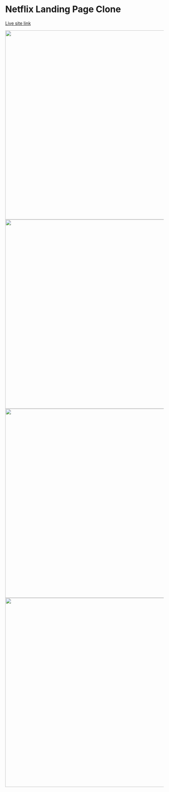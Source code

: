 # Netflix Landing Page Clone

[Live site link](https://netflixclonebyasikur.netlify.app/)

<img src="https://beacoder-application.s3.ap-southeast-2.amazonaws.com/ss/homepage1.JPG" width="600"> <img src="https://beacoder-application.s3.ap-southeast-2.amazonaws.com/ss/homepage2.JPG" width="600"> <img src="https://beacoder-application.s3.ap-southeast-2.amazonaws.com/ss/homepage3.JPG" width="600"> <img src="https://beacoder-application.s3.ap-southeast-2.amazonaws.com/ss/homepagefooter.JPG" width="600">

